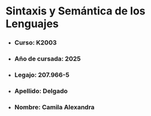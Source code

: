 # Sintaxis y Semántica de los Lenguajes

* ### **Curso:** K2003
* ### **Año de cursada:** 2025
* ### **Legajo:** 207.966-5
* ### **Apellido:** Delgado
* ### **Nombre:** Camila Alexandra
